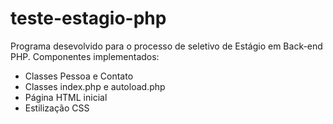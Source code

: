 # teste-estagio-php

Programa desevolvido para o processo de seletivo de Estágio em Back-end PHP. Componentes implementados:
- Classes Pessoa e Contato
- Classes index.php e autoload.php
- Página HTML inicial
- Estilização CSS
